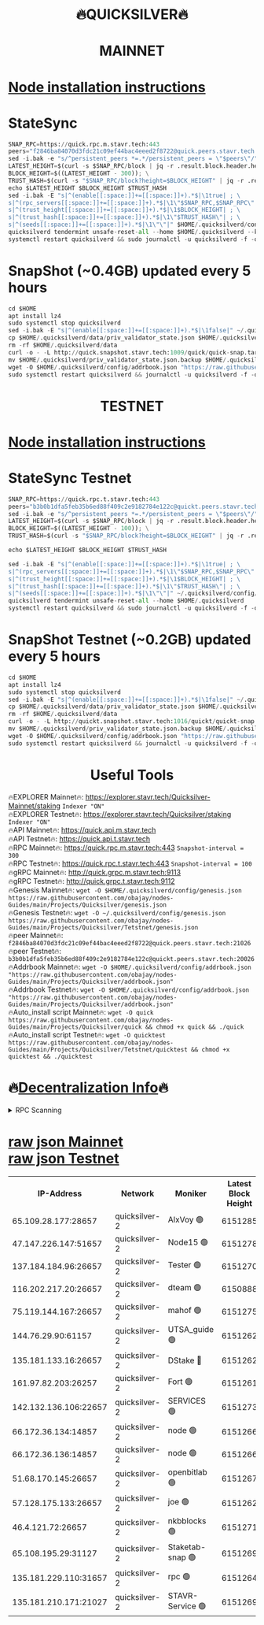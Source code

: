 <h1 align="center"> 🔥QUICKSILVER🔥</h1>

<h1 align="center"> MAINNET</h1>

[Node installation instructions](https://github.com/obajay/nodes-Guides/tree/main/Projects/Quicksilver)
=

# StateSync
```python
SNAP_RPC=https://quick.rpc.m.stavr.tech:443
peers="f2846ba84070d3fdc21c09ef44bac4eeed2f8722@quick.peers.stavr.tech:21026"
sed -i.bak -e "s/^persistent_peers *=.*/persistent_peers = \"$peers\"/" $HOME/.quicksilverd/config/config.toml
LATEST_HEIGHT=$(curl -s $SNAP_RPC/block | jq -r .result.block.header.height); \
BLOCK_HEIGHT=$((LATEST_HEIGHT - 300)); \
TRUST_HASH=$(curl -s "$SNAP_RPC/block?height=$BLOCK_HEIGHT" | jq -r .result.block_id.hash)
echo $LATEST_HEIGHT $BLOCK_HEIGHT $TRUST_HASH
sed -i.bak -E "s|^(enable[[:space:]]+=[[:space:]]+).*$|\1true| ; \
s|^(rpc_servers[[:space:]]+=[[:space:]]+).*$|\1\"$SNAP_RPC,$SNAP_RPC\"| ; \
s|^(trust_height[[:space:]]+=[[:space:]]+).*$|\1$BLOCK_HEIGHT| ; \
s|^(trust_hash[[:space:]]+=[[:space:]]+).*$|\1\"$TRUST_HASH\"| ; \
s|^(seeds[[:space:]]+=[[:space:]]+).*$|\1\"\"|" $HOME/.quicksilverd/config/config.toml
quicksilverd tendermint unsafe-reset-all --home $HOME/.quicksilverd --keep-addr-book
systemctl restart quicksilverd && sudo journalctl -u quicksilverd -f -o cat
```

# SnapShot (~0.4GB) updated every 5 hours
```python
cd $HOME
apt install lz4
sudo systemctl stop quicksilverd
sed -i.bak -E "s|^(enable[[:space:]]+=[[:space:]]+).*$|\1false|" ~/.quicksilverd/config/config.toml
cp $HOME/.quicksilverd/data/priv_validator_state.json $HOME/.quicksilverd/priv_validator_state.json.backup
rm -rf $HOME/.quicksilverd/data
curl -o - -L http://quick.snapshot.stavr.tech:1009/quick/quick-snap.tar.lz4 | lz4 -c -d - | tar -x -C $HOME/.quicksilverd --strip-components 2
mv $HOME/.quicksilverd/priv_validator_state.json.backup $HOME/.quicksilverd/data/priv_validator_state.json
wget -O $HOME/.quicksilverd/config/addrbook.json "https://raw.githubusercontent.com/obajay/nodes-Guides/main/Projects/Quicksilver/addrbook.json"
sudo systemctl restart quicksilverd && journalctl -u quicksilverd -f -o cat
```

<h1 align="center"> TESTNET</h1>

[Node installation instructions](https://github.com/obajay/nodes-Guides/tree/main/Projects/Quicksilver/Tetstnet)
=

# StateSync Testnet
```python
SNAP_RPC=https://quick.rpc.t.stavr.tech:443
peers="b3b0b1dfa5feb35b6ed88f409c2e9182784e122c@quickt.peers.stavr.tech:20026"
sed -i.bak -e "s/^persistent_peers *=.*/persistent_peers = \"$peers\"/" $HOME/.quicksilverd/config/config.toml
LATEST_HEIGHT=$(curl -s $SNAP_RPC/block | jq -r .result.block.header.height); \
BLOCK_HEIGHT=$((LATEST_HEIGHT - 100)); \
TRUST_HASH=$(curl -s "$SNAP_RPC/block?height=$BLOCK_HEIGHT" | jq -r .result.block_id.hash)

echo $LATEST_HEIGHT $BLOCK_HEIGHT $TRUST_HASH

sed -i.bak -E "s|^(enable[[:space:]]+=[[:space:]]+).*$|\1true| ; \
s|^(rpc_servers[[:space:]]+=[[:space:]]+).*$|\1\"$SNAP_RPC,$SNAP_RPC\"| ; \
s|^(trust_height[[:space:]]+=[[:space:]]+).*$|\1$BLOCK_HEIGHT| ; \
s|^(trust_hash[[:space:]]+=[[:space:]]+).*$|\1\"$TRUST_HASH\"| ; \
s|^(seeds[[:space:]]+=[[:space:]]+).*$|\1\"\"|" ~/.quicksilverd/config/config.toml
quicksilverd tendermint unsafe-reset-all --home $HOME/.quicksilverd
systemctl restart quicksilverd && sudo journalctl -u quicksilverd -f -o cat

```

# SnapShot Testnet (~0.2GB) updated every 5 hours
```python
cd $HOME
apt install lz4
sudo systemctl stop quicksilverd
sed -i.bak -E "s|^(enable[[:space:]]+=[[:space:]]+).*$|\1false|" ~/.quicksilverd/config/config.toml
cp $HOME/.quicksilverd/data/priv_validator_state.json $HOME/.quicksilverd/priv_validator_state.json.backup
rm -rf $HOME/.quicksilverd/data
curl -o - -L http://quickt.snapshot.stavr.tech:1016/quickt/quickt-snap.tar.lz4 | lz4 -c -d - | tar -x -C $HOME/.quicksilverd --strip-components 2
mv $HOME/.quicksilverd/priv_validator_state.json.backup $HOME/.quicksilverd/data/priv_validator_state.json
wget -O $HOME/.quicksilverd/config/addrbook.json "https://raw.githubusercontent.com/obajay/nodes-Guides/main/Projects/Quicksilver/Tetstnet/addrbook.json"
sudo systemctl restart quicksilverd && journalctl -u quicksilverd -f -o cat
```
 <h1 align="center"> Useful Tools</h1>

🔥EXPLORER Mainnet🔥:        https://explorer.stavr.tech/Quicksilver-Mainnet/staking    `Indexer "ON"` \
🔥EXPLORER Testnet🔥:        https://explorer.stavr.tech/Quicksilver/staking	        `Indexer "ON"` \
🔥API Mainnet🔥: 			 https://quick.api.m.stavr.tech \
🔥API Testnet🔥: 			 https://quick.api.t.stavr.tech \
🔥RPC Mainnet🔥:             https://quick.rpc.m.stavr.tech:443              `Snapshot-interval = 300` \
🔥RPC Testnet🔥:             https://quick.rpc.t.stavr.tech:443              `Snapshot-interval = 100` \
🔥gRPC Mainnet🔥:                    http://quick.grpc.m.stavr.tech:9113 \
🔥gRPC Testnet🔥:                    http://quick.grpc.t.stavr.tech:9112 \
🔥Genesis Mainnet🔥: `wget -O $HOME/.quicksilverd/config/genesis.json https://raw.githubusercontent.com/obajay/nodes-Guides/main/Projects/Quicksilver/genesis.json` \
🔥Genesis Testnet🔥: `wget -O ~/.quicksilverd/config/genesis.json https://raw.githubusercontent.com/obajay/nodes-Guides/main/Projects/Quicksilver/Tetstnet/genesis.json` \
🔥peer Mainnet🔥:					 `f2846ba84070d3fdc21c09ef44bac4eeed2f8722@quick.peers.stavr.tech:21026` \
🔥peer Testnet🔥:					 `b3b0b1dfa5feb35b6ed88f409c2e9182784e122c@quickt.peers.stavr.tech:20026` \
🔥Addrbook Mainnet🔥:    ```wget -O $HOME/.quicksilverd/config/addrbook.json "https://raw.githubusercontent.com/obajay/nodes-Guides/main/Projects/Quicksilver/addrbook.json"``` \
🔥Addrbook Testnet🔥:    ```wget -O $HOME/.quicksilverd/config/addrbook.json "https://raw.githubusercontent.com/obajay/nodes-Guides/main/Projects/Quicksilver/addrbook.json"``` \
🔥Auto_install script Mainnet🔥: ```wget -O quick https://raw.githubusercontent.com/obajay/nodes-Guides/main/Projects/Quicksilver/quick && chmod +x quick && ./quick``` \
🔥Auto_install script Testnet🔥: ```wget -O quicktest https://raw.githubusercontent.com/obajay/nodes-Guides/main/Projects/Quicksilver/Tetstnet/quicktest && chmod +x quicktest && ./quicktest```

🔥[Decentralization Info](https://github.com/obajay/StateSync-snapshots/tree/main/Projects/Quicksilver/Decentralization)🔥
=

<details>
<summary>RPC Scanning</summary>

<h2 align="center"> We scan nodes in real time every 4 hours. And we provide the final result of RPC endpoints.
We cannot influence the operation of these nodes in any way. </h2>


```python
If Voting Power is higher than 0 --> then the Node is a validator of the network and may be subject to attack and be a potential threat to the chain.
```
```python
We marked such validators with a red symbol
```

</details>

[raw json Mainnet](https://rpc-check.quickm.stavr.tech/quickm/rpc-quickm-result.json) \
[raw json Testnet](https://github.com/obajay/StateSync-snapshots/tree/main/Projects/Quicksilver/Rpc-Check-Testnet)
=


<table><tr><th>IP-Address</th><th>Network</th><th>Moniker</th><th>Latest Block Height</th><th>Earliest Block Height</th><th>Catching Up</th><th>Tx Index</th><th>Voting Power</th><th>Scan Time</th></tr><tr><td>65.109.28.177:28657</td><td>quicksilver-2</td><td>AlxVoy 🟢</td><td>6151285</td><td>3562001</td><td>False</td><td>off</td><td>0</td><td>2024-02-27T01:13:00.265404562UTC</td></tr><tr><td>47.147.226.147:51657</td><td>quicksilver-2</td><td>Node15 🟢</td><td>6151278</td><td>5151648</td><td>False</td><td>off</td><td>0</td><td>2024-02-27T01:12:22.984012202UTC</td></tr><tr><td>137.184.184.96:26657</td><td>quicksilver-2</td><td>Tester 🟢</td><td>6151270</td><td>5550692</td><td>False</td><td>off</td><td>0</td><td>2024-02-27T01:11:33.244986592UTC</td></tr><tr><td>116.202.217.20:26657</td><td>quicksilver-2</td><td>dteam 🟢</td><td>6150888</td><td>5581001</td><td>False</td><td>on</td><td>0</td><td>2024-02-27T01:11:56.942646122UTC</td></tr><tr><td>75.119.144.167:26657</td><td>quicksilver-2</td><td>mahof 🟢</td><td>6151275</td><td>5654794</td><td>False</td><td>on</td><td>0</td><td>2024-02-27T01:12:05.418511630UTC</td></tr><tr><td>144.76.29.90:61157</td><td>quicksilver-2</td><td>UTSA_guide 🟢</td><td>6151262</td><td>5743301</td><td>False</td><td>on</td><td>0</td><td>2024-02-27T01:10:43.817620594UTC</td></tr><tr><td>135.181.133.16:26657</td><td>quicksilver-2</td><td>DStake 🔴</td><td>6151262</td><td>5807001</td><td>False</td><td>on</td><td>79670</td><td>2024-02-27T01:10:43.282937936UTC</td></tr><tr><td>161.97.82.203:26257</td><td>quicksilver-2</td><td>Fort 🟢</td><td>6151261</td><td>5863421</td><td>False</td><td>on</td><td>0</td><td>2024-02-27T01:10:40.814308378UTC</td></tr><tr><td>142.132.136.106:22657</td><td>quicksilver-2</td><td>SERVICES 🟢</td><td>6151273</td><td>5920001</td><td>False</td><td>on</td><td>0</td><td>2024-02-27T01:11:48.562052548UTC</td></tr><tr><td>66.172.36.134:14857</td><td>quicksilver-2</td><td>node 🟢</td><td>6151266</td><td>5950756</td><td>False</td><td>on</td><td>0</td><td>2024-02-27T01:11:08.392201459UTC</td></tr><tr><td>66.172.36.136:14857</td><td>quicksilver-2</td><td>node 🟢</td><td>6151266</td><td>5950756</td><td>False</td><td>on</td><td>0</td><td>2024-02-27T01:11:09.160039713UTC</td></tr><tr><td>51.68.170.145:26657</td><td>quicksilver-2</td><td>openbitlab 🟢</td><td>6151267</td><td>5981220</td><td>False</td><td>on</td><td>0</td><td>2024-02-27T01:11:15.632656722UTC</td></tr><tr><td>57.128.175.133:26657</td><td>quicksilver-2</td><td>joe 🟢</td><td>6151262</td><td>6039778</td><td>False</td><td>on</td><td>0</td><td>2024-02-27T01:10:44.110353280UTC</td></tr><tr><td>46.4.121.72:26657</td><td>quicksilver-2</td><td>nkbblocks 🟢</td><td>6151271</td><td>6056301</td><td>False</td><td>on</td><td>0</td><td>2024-02-27T01:11:39.741868153UTC</td></tr><tr><td>65.108.195.29:31127</td><td>quicksilver-2</td><td>Staketab-snap 🟢</td><td>6151269</td><td>6075001</td><td>False</td><td>off</td><td>0</td><td>2024-02-27T01:11:26.200625757UTC</td></tr><tr><td>135.181.229.110:31657</td><td>quicksilver-2</td><td>rpc 🟢</td><td>6151264</td><td>6133480</td><td>False</td><td>on</td><td>0</td><td>2024-02-27T01:10:57.065436002UTC</td></tr><tr><td>135.181.210.171:21027</td><td>quicksilver-2</td><td>STAVR-Service 🟢</td><td>6151269</td><td>6148501</td><td>False</td><td>on</td><td>0</td><td>2024-02-27T01:11:44.207117653UTC</td></tr></table>
